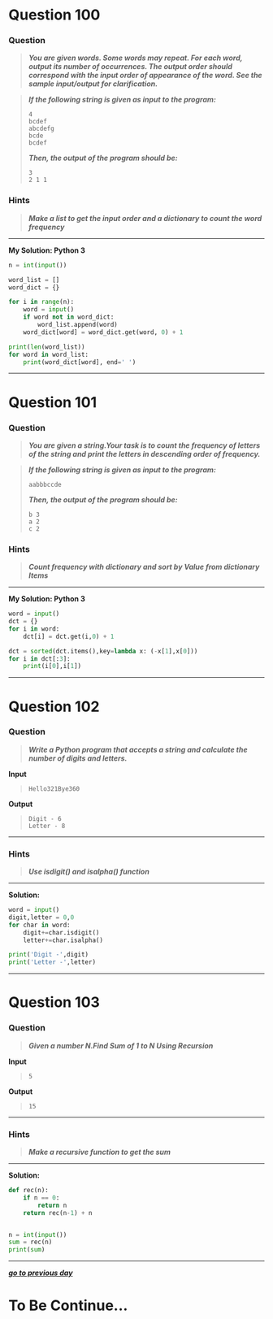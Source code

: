 # Question 100

### **Question**

>***You are given  words. Some words may repeat. For each word, output its number of occurrences. The output order should correspond with the input order of appearance of the word. See the sample input/output for clarification.***

>***If the following string is given as input to the program:***
>```
>4
>bcdef
>abcdefg
>bcde
>bcdef
>```
>***Then, the output of the program should be:***
>```
>3
>2 1 1
>```

### Hints 
> ***Make a list to get the input order and a dictionary to count the word frequency***

----------------------
**My Solution: Python 3**
```python
n = int(input())

word_list = []
word_dict = {}

for i in range(n):
    word = input()
    if word not in word_dict:
        word_list.append(word)
    word_dict[word] = word_dict.get(word, 0) + 1

print(len(word_list))
for word in word_list:
    print(word_dict[word], end=' ')
```
---------------------

# Question 101

### **Question**

>***You are given a string.Your task is to count the frequency of letters of the string and print the letters in descending order of frequency.***

>***If the following string is given as input to the program:***
>```
>aabbbccde
>```
>***Then, the output of the program should be:***
>```
>b 3
>a 2
>c 2
>```

### Hints
> ***Count frequency with dictionary and sort by Value from dictionary Items***

----------------------

**My Solution: Python 3**
```python
word = input()
dct = {}
for i in word:
    dct[i] = dct.get(i,0) + 1

dct = sorted(dct.items(),key=lambda x: (-x[1],x[0]))
for i in dct[:3]:
    print(i[0],i[1])
```
---------------------


# Question 102
### **Question**

>***Write a Python program that accepts a string and calculate the number of digits and letters.***

**Input**
>```
>Hello321Bye360
>```

**Output**
>```
>Digit - 6
>Letter - 8
>```
----------------------
### Hints 
> ***Use isdigit() and isalpha() function***

----------------------

**Solution:**
```python
word = input()
digit,letter = 0,0
for char in word:
    digit+=char.isdigit()
    letter+=char.isalpha()

print('Digit -',digit)
print('Letter -',letter)
```
----------------


# Question 103

### **Question**

>***Given a number N.Find Sum of 1 to N Using Recursion***

**Input**
>```
>5
>```

**Output**
>```
>15
>```

----------------------
### Hints
> ***Make a recursive function to get the sum***

----------------------

**Solution:**
```python
def rec(n):
    if n == 0:
        return n
    return rec(n-1) + n


n = int(input())
sum = rec(n)
print(sum)
```
----------------

[***go to previous day***](https://github.com/darkprinx/100-plus-Python-programming-exercises-extended/blob/master/Status/Day_22.md "Day 23")


# To Be Continue...